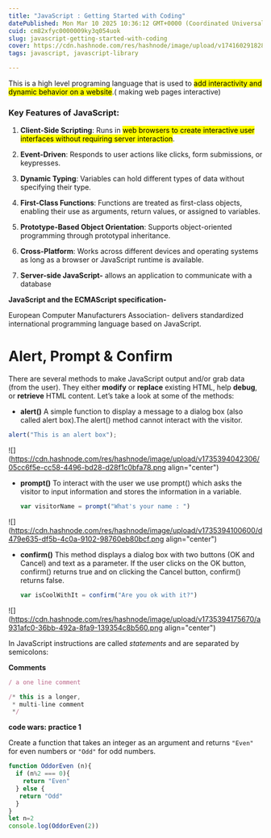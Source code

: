 ```yaml
---
title: "JavaScript : Getting Started with Coding"
datePublished: Mon Mar 10 2025 10:36:12 GMT+0000 (Coordinated Universal Time)
cuid: cm82xfyc0000009ky3q054uok
slug: javascript-getting-started-with-coding
cover: https://cdn.hashnode.com/res/hashnode/image/upload/v1741602918283/cccdd9fc-bdd1-4ef8-9d29-7217a3819835.jpeg
tags: javascript, javascript-library

---
```


This is a high level programing language that is used to <mark>add interactivity and dynamic behavior on a website</mark>.( making web pages interactive)

### Key Features of JavaScript:

1. **Client-Side Scripting**: Runs in <mark>web browsers to create interactive user interfaces without requiring server interaction</mark>.
    
2. **Event-Driven**: Responds to user actions like clicks, form submissions, or keypresses.
    
3. **Dynamic Typing**: Variables can hold different types of data without specifying their type.
    
4. **First-Class Functions**: Functions are treated as first-class objects, enabling their use as arguments, return values, or assigned to variables.
    
5. **Prototype-Based Object Orientation**: Supports object-oriented programming through prototypal inheritance.
    
6. **Cross-Platform**: Works across different devices and operating systems as long as a browser or JavaScript runtime is available.
    
7. **Server-side JavaScript-** allows an application to communicate with a database
    

**JavaScript and the ECMAScript specification-**

European Computer Manufacturers Association- delivers standardized international programming language based on JavaScript.

# Alert, Prompt & Confirm

There are several methods to make JavaScript output and/or grab data (from the user). They either **modify** or **replace** existing HTML, help **debug**, or **retrieve** HTML content. Let’s take a look at some of the methods:

* **alert()** A simple function to display a message to a dialog box (also called alert box).The alert() method cannot interact with the visitor.
    

```javascript
alert("This is an alert box");
```

![](https://cdn.hashnode.com/res/hashnode/image/upload/v1735394042306/05cc6f5e-cc58-4496-bd28-d28f1c0bfa78.png align="center")

* **prompt()** To interact with the user we use prompt() which asks the visitor to input information and stores the information in a variable.
    
    ```javascript
    var visitorName = prompt("What's your name : ")
    ```
    

![](https://cdn.hashnode.com/res/hashnode/image/upload/v1735394100600/d479e635-df5b-4c0a-9102-98760eb80bcf.png align="center")

* **confirm()** This method displays a dialog box with two buttons (OK and Cancel) and text as a parameter. If the user clicks on the OK button, confirm() returns true and on clicking the Cancel button, confirm() returns false.
    
    ```javascript
    var isCoolWithIt = confirm("Are you ok with it?")
    ```
    

![](https://cdn.hashnode.com/res/hashnode/image/upload/v1735394175670/a931afc0-36bb-492a-8fa9-139354c8b560.png align="center")

In JavaScript instructions are called *statements* and are separated by semicolons:

**Comments**

```javascript
/ a one line comment

/* this is a longer,
 * multi-line comment
 */
```

**code wars: practice 1**

Create a function that takes an integer as an argument and returns `"Even"` for even numbers or `"Odd"` for odd numbers.

```javascript
function OddorEven (n){
  if (n%2 === 0){
    return "Even"
  } else {
   return "Odd"
  }
}
let n=2
console.log(OddorEven(2))
```